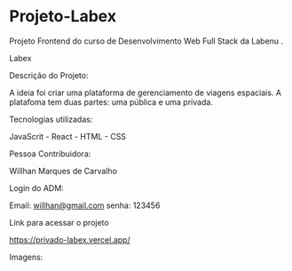 # Projeto-Labex



Projeto Frontend do curso de Desenvolvimento Web Full Stack da Labenu .

Labex

Descrição do Projeto:

A ideia foi criar uma plataforma de gerenciamento de viagens espaciais. A platafoma tem duas partes: uma pública e uma privada.


Tecnologias utilizadas:

JavaScrit - React - HTML - CSS

Pessoa Contribuidora:

Willhan Marques de Carvalho

Login do ADM:

Email: willhan@gmail.com 
senha: 123456


Link para acessar o projeto

https://privado-labex.vercel.app/

Imagens:
